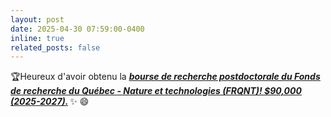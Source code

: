 ```yaml
---
layout: post
date: 2025-04-30 07:59:00-0400
inline: true
related_posts: false
---
```


🏆Heureux d'avoir obtenu la ***<span style="color:#b509ac"><u><a href='https://frq.gouv.qc.ca/en/program/secteur-nature-et-technologies-bourses-postdoctorales-b3x-2025-2026/'>bourse de recherche postdoctorale du Fonds de recherche du Québec - Nature et technologies (FRQNT)! $90,000 (2025-2027).</a></u> </span>***:sparkles: :smile: 